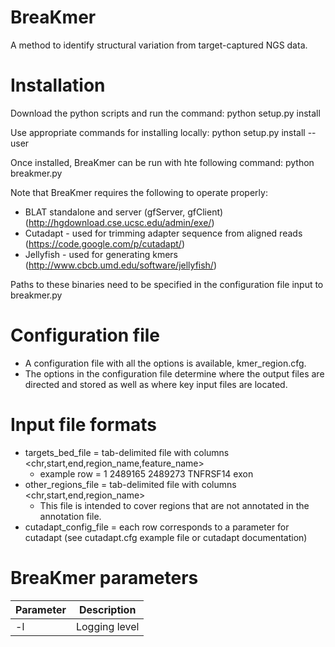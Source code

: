 BreaKmer
========

A method to identify structural variation from target-captured NGS data.

Installation
============

Download the python scripts and run the command:
python setup.py install

Use appropriate commands for installing locally:
python setup.py install --user

Once installed, BreaKmer can be run with hte following command:
python breakmer.py <options> <path to config file>

Note that BreaKmer requires the following to operate properly:
- BLAT standalone and server (gfServer, gfClient) (http://hgdownload.cse.ucsc.edu/admin/exe/)
- Cutadapt - used for trimming adapter sequence from aligned reads (https://code.google.com/p/cutadapt/)
- Jellyfish - used for generating kmers (http://www.cbcb.umd.edu/software/jellyfish/)

Paths to these binaries need to be specified in the configuration file input to breakmer.py

Configuration file
==================

- A configuration file with all the options is available, kmer_region.cfg.
- The options in the configuration file determine where the output files are directed and stored as well as where key input files are located.

Input file formats
==================

- targets_bed_file = tab-delimited file with columns <chr,start,end,region_name,feature_name>
   - example row = 1       2489165 2489273 TNFRSF14        exon
- other_regions_file = tab-delimited file with columns <chr,start,end,region_name>
   - This file is intended to cover regions that are not annotated in the annotation file.
- cutadapt_config_file = each row corresponds to a parameter for cutadapt (see cutadapt.cfg example file or cutadapt documentation)


BreaKmer parameters
===================
| Parameter | Description |
|---------- | ----------- |
| -l        | Logging level |
